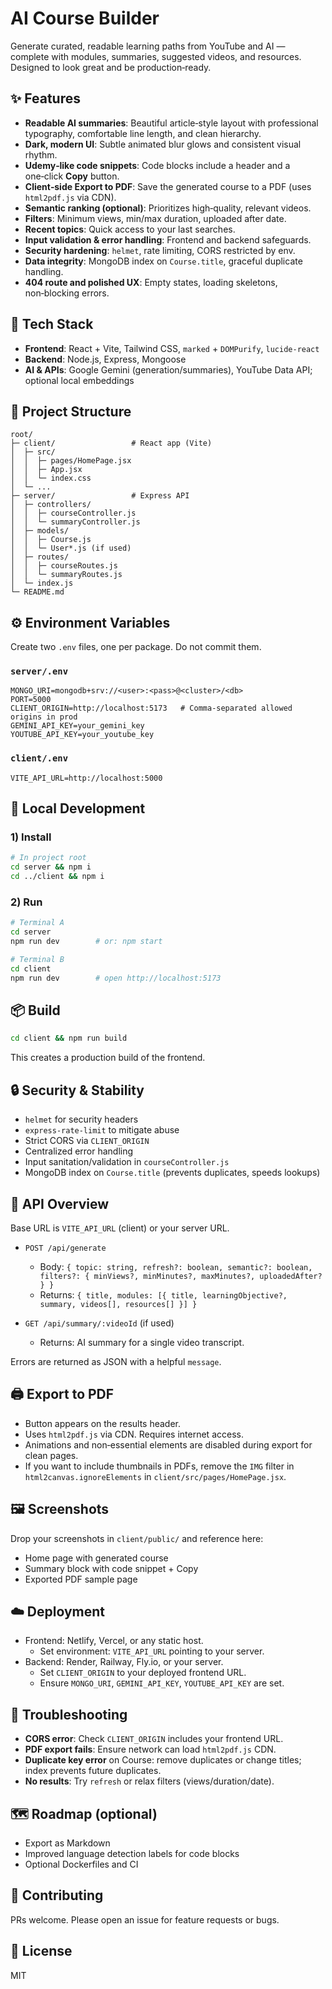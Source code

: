 # AI Course Builder

Generate curated, readable learning paths from YouTube and AI — complete with modules, summaries, suggested videos, and resources. Designed to look great and be production‑ready.

## ✨ Features
- **Readable AI summaries**: Beautiful article‑style layout with professional typography, comfortable line length, and clean hierarchy.
- **Dark, modern UI**: Subtle animated blur glows and consistent visual rhythm.
- **Udemy‑like code snippets**: Code blocks include a header and a one‑click **Copy** button.
- **Client‑side Export to PDF**: Save the generated course to a PDF (uses `html2pdf.js` via CDN).
- **Semantic ranking (optional)**: Prioritizes high‑quality, relevant videos.
- **Filters**: Minimum views, min/max duration, uploaded after date.
- **Recent topics**: Quick access to your last searches.
- **Input validation & error handling**: Frontend and backend safeguards.
- **Security hardening**: `helmet`, rate limiting, CORS restricted by env.
- **Data integrity**: MongoDB index on `Course.title`, graceful duplicate handling.
- **404 route and polished UX**: Empty states, loading skeletons, non‑blocking errors.

## 🧱 Tech Stack
- **Frontend**: React + Vite, Tailwind CSS, `marked` + `DOMPurify`, `lucide-react`
- **Backend**: Node.js, Express, Mongoose
- **AI & APIs**: Google Gemini (generation/summaries), YouTube Data API; optional local embeddings

## 📁 Project Structure
```
root/
├─ client/                 # React app (Vite)
│  ├─ src/
│  │  ├─ pages/HomePage.jsx
│  │  ├─ App.jsx
│  │  └─ index.css
│  └─ ...
├─ server/                 # Express API
│  ├─ controllers/
│  │  ├─ courseController.js
│  │  └─ summaryController.js
│  ├─ models/
│  │  ├─ Course.js
│  │  └─ User*.js (if used)
│  ├─ routes/
│  │  ├─ courseRoutes.js
│  │  └─ summaryRoutes.js
│  └─ index.js
└─ README.md
```

## ⚙️ Environment Variables
Create two `.env` files, one per package. Do not commit them.

### `server/.env`
```env
MONGO_URI=mongodb+srv://<user>:<pass>@<cluster>/<db>
PORT=5000
CLIENT_ORIGIN=http://localhost:5173   # Comma‑separated allowed origins in prod
GEMINI_API_KEY=your_gemini_key
YOUTUBE_API_KEY=your_youtube_key
```

### `client/.env`
```env
VITE_API_URL=http://localhost:5000
```

## 🚀 Local Development
### 1) Install
```bash
# In project root
cd server && npm i
cd ../client && npm i
```

### 2) Run
```bash
# Terminal A
cd server
npm run dev        # or: npm start

# Terminal B
cd client
npm run dev        # open http://localhost:5173
```

## 📦 Build
```bash
cd client && npm run build
```
This creates a production build of the frontend.

## 🔒 Security & Stability
- `helmet` for security headers
- `express-rate-limit` to mitigate abuse
- Strict CORS via `CLIENT_ORIGIN`
- Centralized error handling
- Input sanitation/validation in `courseController.js`
- MongoDB index on `Course.title` (prevents duplicates, speeds lookups)

## 🧭 API Overview
Base URL is `VITE_API_URL` (client) or your server URL.

- `POST /api/generate`
  - Body: `{ topic: string, refresh?: boolean, semantic?: boolean, filters?: { minViews?, minMinutes?, maxMinutes?, uploadedAfter? } }`
  - Returns: `{ title, modules: [{ title, learningObjective?, summary, videos[], resources[] }] }`

- `GET /api/summary/:videoId` (if used)
  - Returns: AI summary for a single video transcript.

Errors are returned as JSON with a helpful `message`.

## 🖨 Export to PDF
- Button appears on the results header.
- Uses `html2pdf.js` via CDN. Requires internet access.
- Animations and non‑essential elements are disabled during export for clean pages.
- If you want to include thumbnails in PDFs, remove the `IMG` filter in `html2canvas.ignoreElements` in `client/src/pages/HomePage.jsx`.

## 🖼 Screenshots
Drop your screenshots in `client/public/` and reference here:
- Home page with generated course
- Summary block with code snippet + Copy
- Exported PDF sample page

## ☁️ Deployment
- Frontend: Netlify, Vercel, or any static host.
  - Set environment: `VITE_API_URL` pointing to your server.
- Backend: Render, Railway, Fly.io, or your server.
  - Set `CLIENT_ORIGIN` to your deployed frontend URL.
  - Ensure `MONGO_URI`, `GEMINI_API_KEY`, `YOUTUBE_API_KEY` are set.

## 🧩 Troubleshooting
- **CORS error**: Check `CLIENT_ORIGIN` includes your frontend URL.
- **PDF export fails**: Ensure network can load `html2pdf.js` CDN.
- **Duplicate key error** on Course: remove duplicates or change titles; index prevents future duplicates.
- **No results**: Try `refresh` or relax filters (views/duration/date).

## 🗺 Roadmap (optional)
- Export as Markdown
- Improved language detection labels for code blocks
- Optional Dockerfiles and CI

## 🤝 Contributing
PRs welcome. Please open an issue for feature requests or bugs.

## 📄 License
MIT